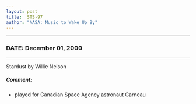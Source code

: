 ```yaml
---
layout: post
title:  STS-97
author: "NASA: Music to Wake Up By"
---
```


----
### DATE: December 01, 2000
----
Stardust by Willie Nelson

##### Comment:
* played for Canadian Space Agency astronaut Garneau

